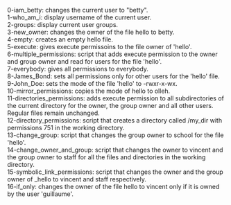 0-iam_betty: changes the current user to "betty". <br />
1-who_am_i: display username of the current user. <br />
2-groups: display current user groups. <br />
3-new_owner: changes the owner of the file hello to betty. <br />
4-empty: creates an empty hello file. <br />
5-execute: gives execute permissoins to the file owner of 'hello'. <br />
6-multiple_permissions: script that adds execute permission to the owner and group owner and read for users for the file 'hello'. <br />
7-everybody: gives all permissions to everybody. <br />
8-James_Bond: sets all permissions only for other users for the 'hello' file. <br />
9-John_Doe: sets the mode of the file 'hello' to -rwxr-x-wx. <br />
10-mirror_permissions: copies the mode of hello to olleh. <br />
11-directories_permissions: adds execute permission to all subdirectories of the current directory for the owner, the group owner and all other users. Regular files remain unchanged. <br />
12-directory_permissions: script that creates a directory called /my_dir with permissions 751 in the working directory. <br />
13-change_group: script that changes the group owner to school for the file 'hello'. <br />
14-change_owner_and_group: script that changes the owner to vincent and the group owner to staff for all the files and directories in the working directory. <br />
15-symbolic_link_permissions: script that changes the owner and the group owner of _hello to vincent and staff respectively. <br />
16-if_only: changes the owner of the file hello to vincent only if it is owned by the user 'guillaume'. <br />
